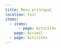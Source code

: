 ```yaml
---
title: Menu principal
location: test
items:
  - items:
      - page: Activités
    page: Accueil
  - page: Activités
---
```


